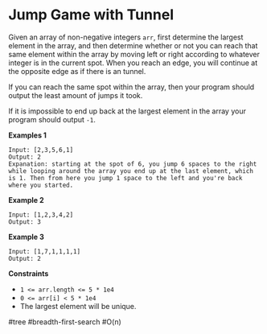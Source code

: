 Jump Game with Tunnel
===



Given an array of non-negative integers `arr`, first determine the largest element in the array, and then determine whether or not you can reach that same element within the array by moving left or right according to whatever integer is in the current spot. When you reach an edge, you will continue at the opposite edge as if there is an tunnel.

If you can reach the same spot within the array, then your program should output the least amount of jumps it took. 

If it is impossible to end up back at the largest element in the array your program should output `-1`. 



**Examples 1**

```
Input: [2,3,5,6,1]
Output: 2
Expanation: starting at the spot of 6, you jump 6 spaces to the right while looping around the array you end up at the last element, which is 1. Then from here you jump 1 space to the left and you're back where you started.
```



**Example 2**

```
Input: [1,2,3,4,2]
Output: 3
```



**Example 3**

```
Input: [1,7,1,1,1,1]
Output: 2
```



**Constraints**

- `1 <= arr.length <= 5 * 1e4`
- `0 <= arr[i] < 5 * 1e4`
- The largest element will be unique.



#tree 	#breadth-first-search 	#O(n)